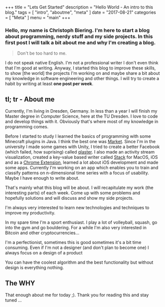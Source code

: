 +++
title = "Lets Get Started"
description = "Hello World - An intro to this blog."
tags = [
    "intro",
    "aboutme",
    "meta"
]
date = "2017-08-21"
categories = [
    "Meta"
]
menu = "main"
+++

### Hello, my name is Christoph Biering. I'm here to start a blog about programming, nerdy stuff and my side projects. In this first post I will talk a bit about me and why I'm creating a blog.

> Don't be too hard to me.

I do not speak native English.
I'm not a professional writer I don't even think that I'm good at writing.
Anyway, I started this blog to improve these skills, to show [the world] the projects I'm working on
and maybe share a bit about my knowledge in software engineering and other things.
I will try to create a habit by writing at least **one post per week**.

## tl; tr - About me

Currently, I'm living in Dresden, Germany. In less than a year I will finish my Master degree in Computer Science,
here at the TU Dresden. I love to code and develop things with it. Obviously that's where most of my knowledge in
programming comes.

Before I started to study I learned the basics of programming with some Minecraft plugins in Java. I think the best
one was [Market](https://github.com/chryb/Market).
Since I'm in the university I made some games with Unity, I tried to create a better Facebook
(which failed, how suprising) called [qlaster](http://qlaster.net).
I also made an activity stream visualization, created a key-value based writer called
[Stack](http://stack-writer.com) for MacOS, iOS and as a
[Chrome Extension](http://stack-writer.com/browser),
learned a lot about iOS development and made some apps.
Currently I'm working on an app which enables you to train and classify patterns on n-dimensional
time series with a focus of usability.
Maybe I have enough to write about.


That's mainly what this blog will be about. I will recapitulate my work (the interesting parts) of each week.
Come up with some problems and hopefully solutions and will discuss and show my side projects.

I'm always very interested to learn new technologies and techniques to improve my productivity.

In my spare time I'm a sport enthusiast. I play a lot of volleyball, squash, go into the gym and go bouldering.
For a while I'm also very interested in Bitcoin and other cryptocurrencies...

I'm a perfectionist, sometimes this is good sometimes it's a bit time consuming.
Even if I'm not a designer (and don't plan to become one) I always focus on a design of a product

You can have the coolest algorithm and the best functionality but without design is everything
nothing.

## The WHY

That enough about me for today ;). Thank you for reading this and stay tuned ...
